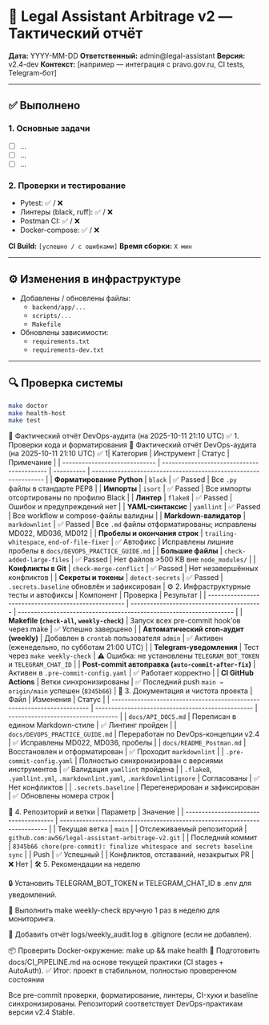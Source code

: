 # 🧭 Legal Assistant Arbitrage v2 — Тактический отчёт

**Дата:** YYYY-MM-DD
**Ответственный:** admin@legal-assistant
**Версия:** v2.4-dev
**Контекст:** [например — интеграция с pravo.gov.ru, CI tests, Telegram-бот]

---

## ✅ Выполнено

### 1. Основные задачи

- [ ] ...
- [ ] ...
- [ ] ...

### 2. Проверки и тестирование

- Pytest: ✅ / ❌
- Линтеры (black, ruff): ✅ / ❌
- Postman CI: ✅ / ❌
- Docker-compose: ✅ / ❌

**CI Build:** `[успешно / с ошибками]`
**Время сборки:** `X мин`

---

## ⚙️ Изменения в инфраструктуре

- Добавлены / обновлены файлы:
  - `backend/app/...`
  - `scripts/...`
  - `Makefile`
- Обновлены зависимости:
  - `requirements.txt`
  - `requirements-dev.txt`

---

## 🔍 Проверка системы

```bash
make doctor
make health-host
make test
```

🧾 Фактический отчёт DevOps-аудита (на 2025-10-11 21:10 UTC)
✅ 1. Проверки кода и форматирования
🧾 Фактический отчёт DevOps-аудита (на 2025-10-11 21:10 UTC)
✅ 1| Категория                     | Инструмент                                 | Статус     | Примечание                                                      |
| ----------------------------- | ------------------------------------------ | ---------- | --------------------------------------------------------------- |
| **Форматирование Python**     | `black`                                    | ✅ Passed   | Все `.py` файлы в стандарте PEP8                                |
| **Импорты**                   | `isort`                                    | ✅ Passed   | Все импорты отсортированы по профилю Black                      |
| **Линтер**                    | `flake8`                                   | ✅ Passed   | Ошибок и предупреждений нет                                     |
| **YAML-синтаксис**            | `yamllint`                                 | ✅ Passed   | Все workflow и compose-файлы валидны                            |
| **Markdown-валидатор**        | `markdownlint`                             | ✅ Passed   | Все `.md` файлы отформатированы; исправлены MD022, MD036, MD012 |
| **Пробелы и окончания строк** | `trailing-whitespace`, `end-of-file-fixer` | ✅ Автофикс | Исправлены лишние пробелы в `docs/DEVOPS_PRACTICE_GUIDE.md`     |
| **Большие файлы**             | `check-added-large-files`                  | ✅ Passed   | Нет файлов >500 KB вне `node_modules/`                          |
| **Конфликты в Git**           | `check-merge-conflict`                     | ✅ Passed   | Нет незавершённых конфликтов                                    |
| **Секреты и токены**          | `detect-secrets`                           | ✅ Passed   | `.secrets.baseline` обновлён и зафиксирован                     |
⚙️ 2. Инфраструктурные тесты и автофиксы
| Компонент                                            | Проверка                                  | Результат                                                           |
| ---------------------------------------------------- | ----------------------------------------- | ------------------------------------------------------------------- |
| **Makefile (`check-all`, `weekly-check`)**           | Запуск всех pre-commit hook’ов через make | ✅ Успешно завершено                                                 |
| **Автоматический cron-аудит (weekly)**               | Добавлен в `crontab` пользователя `admin` | ✅ Активен (еженедельно, по субботам 21:00 UTC)                      |
| **Telegram-уведомления**                             | Тест через `make weekly-check`            | ⚠️ Ошибка: не установлены `TELEGRAM_BOT_TOKEN` и `TELEGRAM_CHAT_ID` |
| **Post-commit автоправка (`auto-commit-after-fix`)** | Активен в `.pre-commit-config.yaml`       | ✅ Работает корректно                                                |
| **CI GitHub Actions**                                | Ветки синхронизированы                    | ✅ Последний push `main → origin/main` успешен (`8345b66`)           |
🧠 3. Документация и чистота проекта
| Файл                                                                    | Изменения                                         | Статус                             |
| ----------------------------------------------------------------------- | ------------------------------------------------- | ---------------------------------- |
| `docs/API_DOCS.md`                                                      | Переписан в едином Markdown-стиле                 | ✅ Линтинг пройден                  |
| `docs/DEVOPS_PRACTICE_GUIDE.md`                                         | Переработан по DevOps-концепции v2.4              | ✅ Исправлены MD022, MD036, пробелы |
| `docs/README_Postman.md`                                                | Восстановлен и отформатирован                     | ✅ Проходит `markdownlint`          |
| `.pre-commit-config.yaml`                                               | Полностью синхронизирован с версиями инструментов | ✅ Валидация `yamllint` пройдена    |
| `.flake8`, `.yamllint.yml`, `.markdownlint.yaml`, `.markdownlintignore` | Согласованы                                       | ✅ Нет конфликтов                   |
| `.secrets.baseline`                                                     | Перегенерирован и зафиксирован                    | ✅ Обновлены номера строк           |

🧩 4. Репозиторий и ветки
| Параметр                              | Значение                                                                   |
| ------------------------------------- | -------------------------------------------------------------------------- |
| Текущая ветка                         | `main`                                                                     |
| Отслеживаемый репозиторий             | `github.com:aw56/legal-assistant-arbitrage-v2.git`                         |
| Последний коммит                      | `8345b66 chore(pre-commit): finalize whitespace and secrets baseline sync` |
| Push                                  | ✅ Успешный                                                                 |
| Конфликтов, отставаний, незакрытых PR | ❌ Нет                                                                      |
🛠 5. Рекомендации на неделю

🔒 Установить TELEGRAM_BOT_TOKEN и TELEGRAM_CHAT_ID в .env для уведомлений.

🧹 Выполнить make weekly-check вручную 1 раз в неделю для мониторинга.

🧾 Добавить отчёт logs/weekly_audit.log в .gitignore (если не добавлен).

📦 Проверить Docker-окружение:
make up && make health
🧠 Подготовить docs/CI_PIPELINE.md на основе текущей практики (CI stages + AutoAuth).
✅ Итог: проект в стабильном, полностью проверенном состоянии

Все pre-commit проверки, форматирование, линтеры, CI-хуки и baseline синхронизированы.
Репозиторий соответствует DevOps-практикам версии v2.4 Stable.
